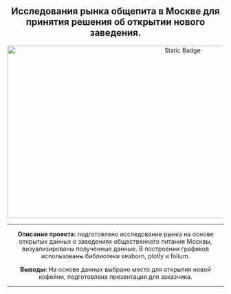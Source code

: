 <h2 align="center"> Исследования рынка общепита в Москве для принятия решения об
открытии нового заведения.</h2>

<p align="center" dir="auto">
<img alt="Static Badge" src="https://img.freepik.com/free-vector/coffee-shop-concept-illustration_114360-6551.jpg?w=1380&t=st=1695230542~exp=1695231142~hmac=3b3060186d1709f3cd560b41f40b3ee28cbcb7853410d4ecc52e438106237cd3" width="800" height="400">
</p>

<hr>

<p align="center" dir="auto"> 
<b>Описание проекта:</b> подготовлено исследование рынка на основе открытых данных о заведениях общественного питания Москвы, визуализированы полученные данные. 
В построении графиков использованы библиотеки seaborn, plotly и folium. 

 
<p align="center" dir="auto"> 
<b>Выводы:</b> На основе данных выбрано место для открытия новой кофейни, подготовлена презентация для заказчика. 


<hr>
